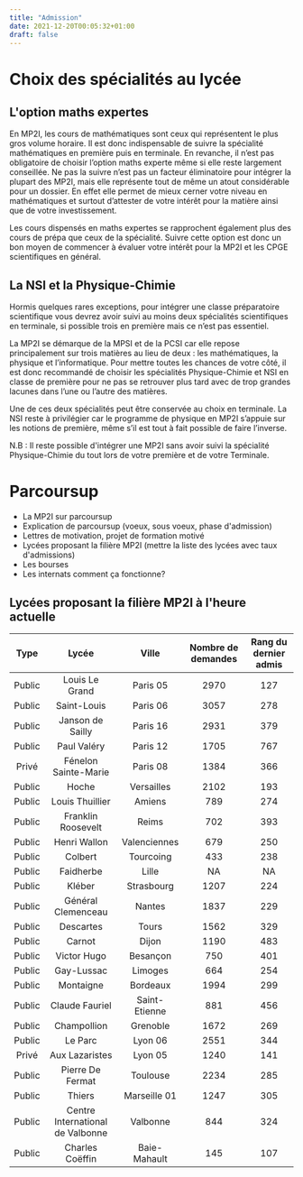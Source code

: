 ```yaml
---
title: "Admission"
date: 2021-12-20T00:05:32+01:00
draft: false
---
```


# Choix des spécialités au lycée
## L'option maths expertes
En MP2I, les cours de mathématiques sont ceux qui représentent le plus gros volume horaire. Il est donc indispensable de suivre la spécialité mathématiques en première puis en terminale. En revanche, il n’est pas obligatoire de choisir l’option maths experte même si elle reste largement conseillée. Ne pas la suivre n’est pas un facteur éliminatoire pour intégrer la plupart des MP2I, mais elle représente tout de même un atout considérable pour un dossier. En effet elle permet de mieux cerner votre niveau en mathématiques et surtout d’attester de votre intérêt pour la matière ainsi que de votre investissement.

Les cours dispensés en maths expertes se rapprochent également plus des cours de prépa que ceux de la spécialité. Suivre cette option est donc un bon moyen de commencer à évaluer votre intérêt pour la MP2I et les CPGE scientifiques en général.

## La NSI et la Physique-Chimie
Hormis quelques rares exceptions, pour intégrer une classe préparatoire scientifique vous devrez avoir suivi au moins deux spécialités scientifiques en terminale, si possible trois en première mais ce n’est pas essentiel.

La MP2I se démarque de la MPSI et de la PCSI car elle repose principalement sur trois matières au lieu de deux : les mathématiques, la physique et l’informatique. Pour mettre toutes les chances de votre côté, il est donc recommandé de choisir les spécialités Physique-Chimie et NSI en classe de première pour ne pas se retrouver plus tard avec de trop grandes lacunes dans l’une ou l’autre des matières.

Une de ces deux spécialités peut être conservée au choix en terminale. La NSI reste à privilégier car le programme de physique en MP2I s’appuie sur les notions de première, même s’il est tout à fait possible de faire l’inverse.

N.B : Il reste possible d'intégrer une MP2I sans avoir suivi la spécialité Physique-Chimie du tout lors de votre première et de votre Terminale.

# Parcoursup
 - La MP2I sur parcoursup
 - Explication de parcoursup (voeux, sous voeux, phase d'admission)
 - Lettres de motivation, projet de formation motivé
 - Lycées proposant la filière MP2I (mettre la liste des lycées avec taux d'admissions)
 - Les bourses
 - Les internats comment ça fonctionne?


## Lycées proposant la filière MP2I à l'heure actuelle

| Type    | Lycée | Ville | Nombre de demandes | Rang du dernier admis |
|:-------:|:-----:|:-----:|:-------------------:|:----------------------:
| Public | Louis Le Grand | Paris 05 | 2970 | 127 |
| Public | Saint-Louis | Paris 06 | 3057 | 278 |
| Public | Janson de Sailly | Paris 16 | 2931 | 379 |
| Public | Paul Valéry | Paris 12 | 1705 | 767 |
| Privé | Fénelon Sainte-Marie | Paris 08 | 1384 | 366 |
| Public | Hoche | Versailles | 2102 | 193 |
| Public | Louis Thuillier | Amiens | 789 | 274 |
| Public | Franklin Roosevelt | Reims | 702 | 393 |
| Public | Henri Wallon | Valenciennes | 679 | 250 |
| Public | Colbert | Tourcoing | 433 | 238 |
| Public | Faidherbe | Lille | NA | NA |
| Public | Kléber | Strasbourg | 1207 | 224 |
| Public | Général Clemenceau | Nantes | 1837 | 229 |
| Public | Descartes | Tours | 1562 | 329 |
| Public | Carnot | Dijon | 1190 | 483 |
| Public | Victor Hugo | Besançon | 750 | 401 |
| Public | Gay-Lussac | Limoges | 664 | 254 |
| Public | Montaigne | Bordeaux | 1994 | 299 |
| Public | Claude Fauriel | Saint-Etienne | 881 | 456 |
| Public | Champollion | Grenoble | 1672 | 269 |
| Public | Le Parc | Lyon 06 | 2551 | 344 |
| Privé | Aux Lazaristes | Lyon 05 | 1240 | 141 |
| Public | Pierre De Fermat | Toulouse | 2234 | 285 |
| Public | Thiers | Marseille 01 | 1247 | 305 |
| Public | Centre International de Valbonne | Valbonne | 844 | 324 |
| Public | Charles Coëffin | Baie-Mahault | 145 | 107 |
